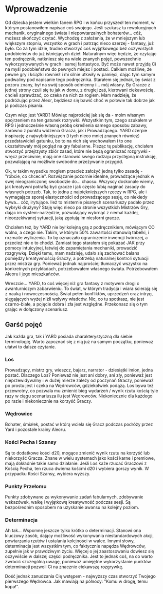 # Wprowadzenie

Od dziecka jestem wielkim fanem RPG i w końcu przyszedł ten moment, w którym postanowiłem napisać coś swojego. Jeśli szukasz tu rewolucyjnych mechanik, oryginalnego świata i niepowtarzalnych bohaterów... cóż, możesz skończyć czytać. Wychodzę z założenia, że w mniejszym lub większym stopniu, wszystko w grach i patrząc nieco szerzej - fantasy, już było. Co za tym idzie, trudno stworzyć coś wyjątkowego bez oczywistych podobieństw do już istniejących dzieł. Naturalnym więc będzie, że czytając ten podręcznik, natkniesz się na wiele znanych pojęć, powszechnie wykorzystywanych w grach i samej fantastyce. Być może nawet przyjdą Ci na myśl podobieństwa do pewnych miejsc i postaci. Całkiem możliwe, że pewne gry i książki również i mi silnie utkwiły w pamięci, dając tym samym podwaliny pod napisanie tego podręcznika. Starałem się jednak, by świat z pozoru znany, był na swój sposób odmienny i... mój własny. By Gracze z jednej strony czuli się tu jak w domu, z drugiej zaś, kierowani ciekawością, chcieli sprawdzać, co czeka na nich za rogiem. Mam nadzieję, że podróżując przez Aleor, będziesz się bawić choć w połowie tak dobrze jak ja podczas pisania.

Czym więc jest YARD? 
Mówiąc najprościej jak się da - moim własnym spojrzeniem na ten gatunek rozrywki. Wszystkim tym, czego szukałem w RPG i jednocześnie własną próbą określenia samego sposobu zabawy, zarówno z punktu widzenia Gracza, jak i Prowadzącego. YARD czerpie inspirację z najwybitniejszych (i tych nieco mniej znanych również) przedstawicieli gatunku, bo to na nich się wychowałem i to one ukształtowały mój pogląd na gry fabularne. Pisząc tę publikację, chciałem stworzyć przejrzysty zbiór zasad, które nie będą ograniczać rozgrywki - wręcz przeciwnie, mają one stanowić swego rodzaju przystępną instrukcję, pozwalającą na możliwie swobodne przeżywanie przygód. 

Ok, w takim wypadku mogłem przecież założyć jedną tylko zasadę - "róbcie, co chcecie". Rozwiązanie pozornie idealne, prowadzące jednak w swej nieograniczonej swobodzie do... chaosu. Wszyscy doskonale wiemy, jak kreatywni potrafią być gracze i jak często lubią naginać zasady do własnych potrzeb. Tak, to jedna z najpiękniejszych rzeczy w RPG, ale i wymagająca sporej elastyczności od prowadzącego sesję, co niekiedy bywa... cóż, irytujące. Ileż to misternie pisanych scenariuszy padało przez wybryki drużyny? Staję więc nieco po stronie wszystkich Mistrzów Gry, dając im system-narzędzie, pozwalający wybrnąć z niemal każdej, nieoczekiwanej sytuacji, jaką zgotują im niesforni gracze.

Chciałem też, by YARD nie był kolejną grą z podręcznikiem, mówiącym CO wolno, a czego nie. Takim, w którym 50% zawartości stanowią tabelki, i rozmaite wyliczenia. To by oznaczało ograniczenie inwencji twórczej, a przecież nie o to chodzi. Zamiast tego starałem się pokazać JAK przy pomocy intuicyjnej, łatwiej do zapamiętania mechaniki, prowadzić rozgrywkę. Dzięki temu, mam nadzieję, udało się zachować balans pomiędzy kreatywnością Graczy, a potrzebą naturalnej kontroli sytuacji przez mistrza gry. Ponieważ jednak najprościej tłumaczyć wszystko na konkretnych przykładach, potrzebowałem własnego świata. Potrzebowałem Aleoru i jego mieszkańców.

Wreszcie... YARD, to coś więcej niż gra fantasy z motywem drogi o awanturniczym zabarwieniu. To świat, w którym tradycja i wiara ścierają się z nauką i nowoczesnością. Świat pełen konfliktów, uprzedzeń oraz intryg, sięgających wyżej niźli wpływy władców. Nic, co tu spotkasz, nie jest czarno-białe, a pojęcie dobra i zła jest względne. Przekonasz się o tym grając w dołączony scenariusz.

## Garść pojęć

Jak każda gra, tak i YARD posiada charakterystyczną dla siebie terminologię. Warto zapoznać się z nią już na samym początku, ponieważ ułatwi to dalsze czytanie.

### Los

Prowadzący, mistrz gry, wieszcz, bajarz, narrator - dziesiątki imion, jedna postać. Dlaczego Los? Ponieważ nie jest ani dobry, ani zły, ponieważ jest nieprzewidywalny i w dużej mierze zależy od poczynań Graczy, ponieważ po prostu jest i czeka na Wędrowców, gdziekolwiek podążą. Los bywa też przewrotny, co pozwala mu zmienić bieg wydarzeń / wynik rzutu kością tyle razy w ciągu scenariusza ilu jest Wędrowców. Niekoniecznie dla każdego po razie i niekoniecznie na korzyść Graczy.

### Wędrowiec

Bohater, śmiałek, postać w którą wciela się Gracz podczas podróży przez Yard i pozostałe krainy Aleoru.

### Kości Pecha i Szansy

Są to dodatkowe kości d20, mogące zmienić wynik rzutu na korzyść lub niekorzyść Gracza. Znane w wielu systemach jako kości karne i premiowe, mają dokładnie takie samo działanie. Jeśli Los każe rzucać Graczowi z Kością Pecha, ten rzuca dwiema kośćmi d20 i wybiera gorszy wynik. W przypadku Kości Szansy, wybiera wyższy.

### Punkty Przełomu

Punkty zdobywane za wykonywanie zadań fabularnych, zdobywanie wskazówek, walkę i wyjątkową kreatywność podczas sesji. Są bezpośrednim sposobem na uzyskanie awansu na kolejny poziom.

### Determinacja

Ah tak... Wspomnę jeszcze tylko krótko o determinacji. Stanowi ona kluczowy zasób, dający możliwość wykonywania niestandardowych akcji, powtarzania rzutów i ustalania kolejności w walce. Innymi słowy, determinacja jest wszystkim tym, co faktycznie napędza Wędrowców, zupełnie jak w prawdziwym życiu. Więcej o jej zaastosowaniu dowiesz się oczywiście w dalszej części podręcznika. Jest to jednak coś, na co warto zwrócić szczególną uwagę, ponieważ umiejętne wykorzystanie punktów determinacji pozwoli Ci na znacznie ciekawszą rozgrywkę.

Dość jednak zanudzania Cię wstępem - najwyższy czas stworzyć Twojego pierwszego Wędrowca. Jak mawiają na północy: "Komu w drogę, temu kopa!".